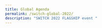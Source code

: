 ```yaml
---
title: Global Agenda
permalink: /switch-global-2022/
description: "SWITCH 2022 FLAGSHIP event "
---
```

